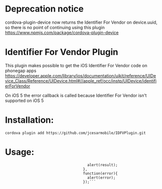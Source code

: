 Deprecation notice
==================
cordova-plugin-device now returns the Identifier For Vendor on device.uuid, so there is no point of continuing using this plugin
https://www.npmjs.com/package/cordova-plugin-device

Identifier For Vendor Plugin
============================

This plugin makes possible to get the iOS Identifier For Vendor code on phonegap apps
https://developer.apple.com/library/ios/documentation/uikit/reference/UIDevice_Class/Reference/UIDevice.html#//apple_ref/occ/instp/UIDevice/identifierForVendor

On iOS 5 the error callback is called because Identifier For Vendor isn't supported on iOS 5

Installation:
============

`cordova plugin add https://github.com/jcesarmobile/IDFVPlugin.git`


Usage:
=====

```window.IDFVPlugin.getIdentifier(function(result){
                                      alert(result);
                                    },
                                    function(error){
                                      alert(error);
                                    });```
